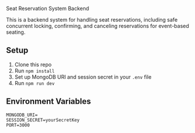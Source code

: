 Seat Reservation System Backend

This is a backend system for handling seat reservations, including safe concurrent locking, confirming, and canceling reservations for event-based seating.

## Setup

1. Clone this repo
2. Run `npm install`
3. Set up MongoDB URI and session secret in your `.env` file
4. Run `npm run dev`

## Environment Variables

```env
MONGODB_URI=
SESSION_SECRET=yourSecretKey
PORT=3000
```
